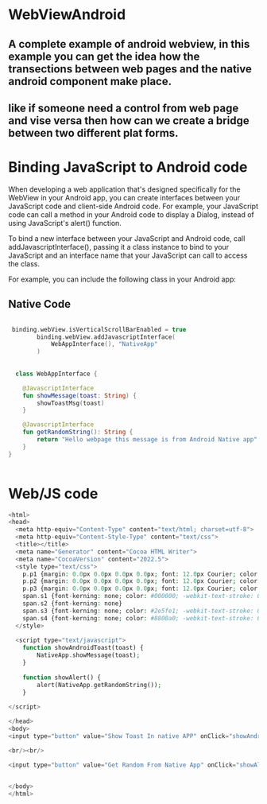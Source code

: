 # WebViewAndroid

## A complete example of android webview, in this example you can get the idea how the transections between web pages and the native android component make place.
## like if someone need a control from web page and vise versa then how can we create a  bridge between two different plat forms.


# Binding JavaScript to Android code

When developing a web application that's designed specifically for the WebView in your Android app, you can create interfaces between your JavaScript code and client-side Android code. For example, your JavaScript code can call a method in your Android code to display a Dialog, instead of using JavaScript's alert() function.

To bind a new interface between your JavaScript and Android code, call addJavascriptInterface(), passing it a class instance to bind to your JavaScript and an interface name that your JavaScript can call to access the class.

For example, you can include the following class in your Android app:

## Native Code

```Kotlin

 binding.webView.isVerticalScrollBarEnabled = true
        binding.webView.addJavascriptInterface(
            WebAppInterface(), "NativeApp"
        )
        
        
  class WebAppInterface {

    @JavascriptInterface
    fun showMessage(toast: String) {
        showToastMsg(toast)
    }

    @JavascriptInterface
    fun getRandomString(): String {
        return "Hello webpage this message is from Android Native app"
    }
}      
        
```


# Web/JS code

```php
<html>
<head>
  <meta http-equiv="Content-Type" content="text/html; charset=utf-8">
  <meta http-equiv="Content-Style-Type" content="text/css">
  <title></title>
  <meta name="Generator" content="Cocoa HTML Writer">
  <meta name="CocoaVersion" content="2022.5">
  <style type="text/css">
    p.p1 {margin: 0.0px 0.0px 0.0px 0.0px; font: 12.0px Courier; color: #15813e; -webkit-text-stroke: #15813e}
    p.p2 {margin: 0.0px 0.0px 0.0px 0.0px; font: 12.0px Courier; color: #000000; -webkit-text-stroke: #000000; min-height: 14.0px}
    p.p3 {margin: 0.0px 0.0px 0.0px 0.0px; font: 12.0px Courier; color: #000000; -webkit-text-stroke: #000000}
    span.s1 {font-kerning: none; color: #000000; -webkit-text-stroke: 0px #000000}
    span.s2 {font-kerning: none}
    span.s3 {font-kerning: none; color: #2e5fe1; -webkit-text-stroke: 0px #2e5fe1}
    span.s4 {font-kerning: none; color: #8800a0; -webkit-text-stroke: 0px #8800a0}
  </style>
  
  <script type="text/javascript">
    function showAndroidToast(toast) {
        NativeApp.showMessage(toast);
    }
    
    function showAlert() {
        alert(NativeApp.getRandomString());
    }
    
</script>

</head>
<body>
<input type="button" value="Show Toast In native APP" onClick="showAndroidToast('Hello Android!, this is from web app')" />

<br/><br/>

<input type="button" value="Get Random From Native App" onClick="showAlert()" />
    

</body>
</html>

```
